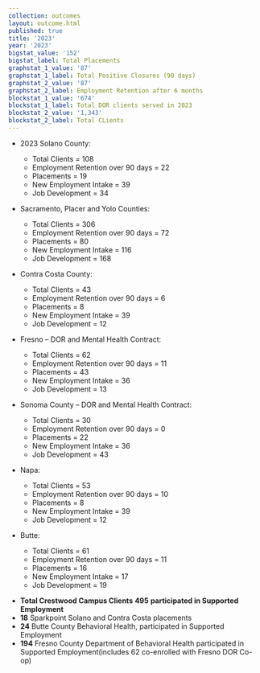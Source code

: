 ```yaml
---
collection: outcomes
layout: outcome.html
published: true
title: '2023'
year: '2023'
bigstat_value: '152'
bigstat_label: Total Placements
graphstat_1_value: '87'
graphstat_1_label: Total Positive Closures (90 days)
graphstat_2_value: '87'
graphstat_2_label: Employment Retention after 6 months
blockstat_1_value: '674'
blockstat_1_label: Total DOR clients served in 2023
blockstat_2_value: '1,343'
blockstat_2_label: Total CLients
---
```

* 2023 Solano County:
  - Total Clients = 108
  - Employment Retention over 90 days = 22
  - Placements = 19
  - New Employment Intake = 39
  - Job Development = 34

* Sacramento, Placer and Yolo Counties:
  - Total Clients = 306
  - Employment Retention over 90 days = 72 
  - Placements = 80
  - New Employment Intake = 116
  - Job Development = 168

* Contra Costa County:
  - Total Clients = 43
  - Employment Retention over 90 days = 6 
  - Placements = 8
  - New Employment Intake = 39
  - Job Development = 12
  
* Fresno – DOR and Mental Health Contract:
  - Total Clients = 62
  - Employment Retention over 90 days = 11 
  - Placements = 43
  - New Employment Intake = 36
  - Job Development = 13

* Sonoma County – DOR and Mental Health Contract:
  - Total Clients = 30
  - Employment Retention over 90 days = 0 
  - Placements = 22
  - New Employment Intake = 36
  - Job Development = 43

* Napa:
  - Total Clients = 53
  - Employment Retention over 90 days = 10 
  - Placements = 8
  - New Employment Intake = 39
  - Job Development = 12
  
* Butte:
  - Total Clients = 61
  - Employment Retention over 90 days = 11 
  - Placements = 16
  - New Employment Intake = 17
  - Job Development = 19


- **Total Crestwood Campus Clients** **495** **participated in Supported Employment**
- **18** Sparkpoint Solano and Contra Costa placements
- **24** Butte County Behavioral Health, participated in Supported Employment
- **194** Fresno County Department of Behavioral Health participated in Supported Employment(includes 62 co-enrolled with Fresno DOR Co-op)

